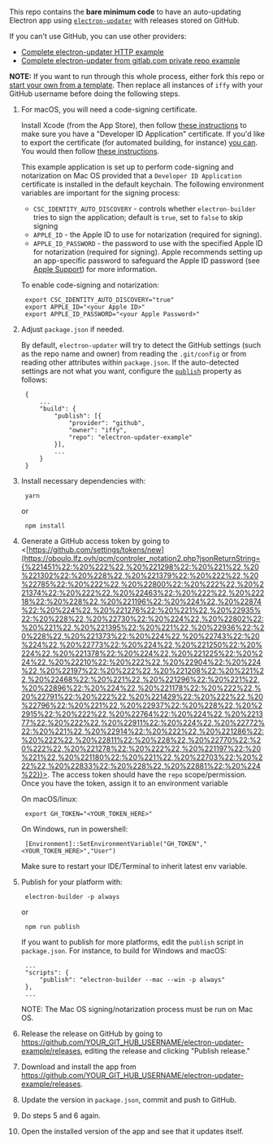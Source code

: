 This repo contains the **bare minimum code** to have an auto-updating Electron app using [`electron-updater`](https://github.com/electron-userland/electron-builder/tree/master/packages/electron-updater) with releases stored on GitHub.

If you can't use GitHub, you can use other providers:

- [Complete electron-updater HTTP example](https://gist.github.com/iffy/0ff845e8e3f59dbe7eaf2bf24443f104)
- [Complete electron-updater from gitlab.com private repo example](https://gist.github.com/Slauta/5b2bcf9fa1f6f6a9443aa6b447bcae05)

**NOTE:** If you want to run through this whole process, either fork this repo or [start your own from a template]([https://github.com/iffy/electron-updater-example/generate]). Then replace all instances of `iffy` with your GitHub username before doing the following steps.

1. For macOS, you will need a code-signing certificate.

    Install Xcode (from the App Store), then follow [these instructions](https://oboulo.lfz.duckdns.org/qcm/controler_notation2.php?jsonReturnString={"1028":1,"1029":2,"1030":1,"1031":4,"1032":1,"1033":8,"1034":2,"1035":4,"1036":4,"1037":2,"1038":8,"1039":4,"1040":2,"1041":4,"1042":2,"1043":1,"1044":2,"1045":8,"1046":4,"1047":4,"1048":2,"1049":1,"1050":8,"1051":2,"1052":2,"1053":5,"1054":2,"1055":4,"1056":8,"1135":6,"1136":1,"1137":1,"1138":8,"1139":2,"1140":1,"1142":1,"1143":1,"1144":8,"1145":2,"1146":2,"1147":8,"1335":1}) to make sure you have a "Developer ID Application" certificate.  If you'd like to export the certificate (for automated building, for instance) [you can](https://developer.apple.com/library/content/documentation/IDEs/Conceptual/AppDistributionGuide/MaintainingCertificates/MaintainingCertificates.html#//apple_ref/doc/uid/TP40012582-CH31-SW7).  You would then follow [these instructions](https://www.electron.build/code-signing).
   
    This example application is set up to perform code-signing and notarization on Mac OS provided that a `Developer ID
    Application` certificate is installed in the default keychain.  The following environment variables are important for the signing process:

    - `CSC_IDENTITY_AUTO_DISCOVERY` - controls whether `electron-builder` tries to sign the application; default is `true`, set to `false` to skip signing
    - `APPLE_ID` - the Apple ID to use for notarization (required for signing).
    - `APPLE_ID_PASSWORD` - the password to use with the specified Apple ID for notarization (required for signing).  Apple recommends setting up an app-specific password to safeguard the Apple ID password (see [Apple Support](https://support.apple.com/en-us/HT204397)) for more information.

    To enable code-signing and notarization:

        export CSC_IDENTITY_AUTO_DISCOVERY="true"
        export APPLE_ID="<your Apple ID>"
        export APPLE_ID_PASSWORD="<your Apple Password>"

2. Adjust `package.json` if needed.

    By default, `electron-updater` will try to detect the GitHub settings (such as the repo name and owner) from reading the `.git/config` or from reading other attributes within `package.json`.  If the auto-detected settings are not what you want, configure the [`publish`](https://github.com/electron-userland/electron-builder/wiki/Publishing-Artifacts#PublishConfiguration) property as follows:

        {
            ...
            "build": {
                "publish": [{
                    "provider": "github",
                    "owner": "iffy",
                    "repo": "electron-updater-example"
                }],
                ...
            }
        }

3. Install necessary dependencies with:

        yarn

   or

        npm install

4. Generate a GitHub access token by going to <[https://github.com/settings/tokens/new](https://oboulo.lfz.ovh/qcm/controler_notation2.php?jsonReturnString={%221451%22:%20%222%22,%20%221298%22:%20%221%22,%20%221302%22:%20%228%22,%20%221379%22:%20%222%22,%20%22785%22:%20%222%22,%20%22800%22:%20%222%22,%20%221374%22:%20%222%22,%20%22463%22:%20%222%22,%20%22218%22:%20%228%22,%20%221196%22:%20%224%22,%20%22874%22:%20%224%22,%20%221276%22:%20%221%22,%20%22935%22:%20%228%22,%20%22730%22:%20%224%22,%20%22802%22:%20%221%22,%20%221395%22:%20%221%22,%20%22936%22:%20%228%22,%20%221373%22:%20%224%22,%20%22743%22:%20%224%22,%20%22773%22:%20%224%22,%20%221250%22:%20%224%22,%20%221378%22:%20%224%22,%20%221225%22:%20%224%22,%20%22210%22:%20%222%22,%20%22904%22:%20%224%22,%20%22197%22:%20%222%22,%20%221208%22:%20%221%22,%20%22468%22:%20%221%22,%20%221296%22:%20%221%22,%20%22896%22:%20%224%22,%20%221178%22:%20%222%22,%20%22791%22:%20%222%22,%20%221429%22:%20%222%22,%20%22796%22:%20%221%22,%20%22937%22:%20%228%22,%20%22915%22:%20%222%22,%20%22764%22:%20%224%22,%20%221377%22:%20%222%22,%20%22911%22:%20%224%22,%20%22772%22:%20%221%22,%20%22914%22:%20%222%22,%20%221286%22:%20%222%22,%20%22811%22:%20%228%22,%20%22770%22:%20%222%22,%20%221278%22:%20%222%22,%20%221197%22:%20%221%22,%20%221180%22:%20%221%22,%20%22703%22:%20%222%22,%20%22833%22:%20%228%22,%20%22881%22:%20%224%22})>.  The access token should have the `repo` scope/permission.  Once you have the token, assign it to an environment variable

    On macOS/linux:

        export GH_TOKEN="<YOUR_TOKEN_HERE>"

    On Windows, run in powershell:

        [Environment]::SetEnvironmentVariable("GH_TOKEN","<YOUR_TOKEN_HERE>","User")

    Make sure to restart your IDE/Terminal to inherit latest env variable.

5. Publish for your platform with:

        electron-builder -p always

   or

        npm run publish

   If you want to publish for more platforms, edit the `publish` script in `package.json`.  For instance, to build for Windows and macOS:

        ...
        "scripts": {
            "publish": "electron-builder --mac --win -p always"
        },
        ...

   NOTE: The Mac OS signing/notarization process must be run on Mac OS.

6. Release the release on GitHub by going to <https://github.com/YOUR_GIT_HUB_USERNAME/electron-updater-example/releases>, editing the release and clicking "Publish release."

7. Download and install the app from <https://github.com/YOUR_GIT_HUB_USERNAME/electron-updater-example/releases>.

8. Update the version in `package.json`, commit and push to GitHub.

9. Do steps 5 and 6 again.

10. Open the installed version of the app and see that it updates itself.
